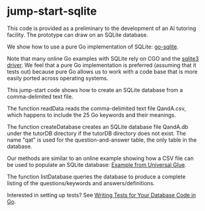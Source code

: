 # jump-start-sqlite
This code is provided as a preliminary to the development of an AI tutoring facility. The prototype can draw on an SQLite database.

We show how to use a pure Go implementation of SQLite: [go-sqlite](https://github.com/glebarez/go-sqlite). 

Note that many online Go examples with SQLite rely on CGO and the [sqlite3 driver](https://github.com/mattn/go-sqlite3). We feel that a pure Go implementation is preferred (assuming that it tests out) because pure Go allows us to work with a code base that is more easily ported across operating systems. 

This jump-start code shows how to create an SQLite database from a comma-delimited text file.

The function readData reads the comma-delimited text file QandA.csv, which  happens to include the 25 Go keywords and their meanings.

The function createDatabase creates an SQLite database file QandA.db under the tutorDB directory if the tutorDB directory does not exist. The name "qat" is used for the question-and-answer table, the only table in the database.

Our methods are similar to an online example showing how a CSV file can be used to populate an SQLite database: [Example from Universal Glue](https://universalglue.dev/posts/csv-to-sqlite/).

The function listDatabase queries the database to produce a complete listing of the questions/keywords and answers/definitions. 

Interested in setting up tests? See [Writing Tests for Your Database Code in Go](https://markphelps.me/posts/writing-tests-for-your-database-code-in-go/).

